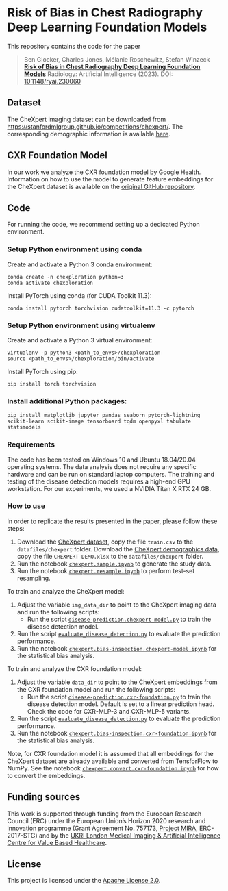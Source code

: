 # Risk of Bias in Chest Radiography Deep Learning Foundation Models

This repository contains the code for the paper
> Ben Glocker, Charles Jones, Mélanie Roschewitz, Stefan Winzeck  
> [**Risk of Bias in Chest Radiography Deep Learning Foundation Models**](https://pubs.rsna.org/doi/10.1148/ryai.230060)
> Radiology: Artificial Intelligence (2023). DOI: [10.1148/ryai.230060](https://pubs.rsna.org/doi/10.1148/ryai.230060)

## Dataset

The CheXpert imaging dataset can be downloaded from https://stanfordmlgroup.github.io/competitions/chexpert/. The corresponding demographic information is available [here](https://stanfordaimi.azurewebsites.net/datasets/192ada7c-4d43-466e-b8bb-b81992bb80cf).

## CXR Foundation Model

In our work we analyze the CXR foundation model by Google Health. Information on how to use the model to generate feature embeddings for the CheXpert dataset is available on the [original GitHub repository](https://github.com/Google-Health/imaging-research/tree/master/cxr-foundation).

## Code

For running the code, we recommend setting up a dedicated Python environment.

### Setup Python environment using conda

Create and activate a Python 3 conda environment:

   ```shell
   conda create -n chexploration python=3
   conda activate chexploration
   ```
   
Install PyTorch using conda (for CUDA Toolkit 11.3):
   
   ```shell
   conda install pytorch torchvision cudatoolkit=11.3 -c pytorch
   ```
   
### Setup Python environment using virtualenv

Create and activate a Python 3 virtual environment:

   ```shell
   virtualenv -p python3 <path_to_envs>/chexploration
   source <path_to_envs>/chexploration/bin/activate
   ```
   
Install PyTorch using pip:
   
   ```shell
   pip install torch torchvision
   ```
   
### Install additional Python packages:
   
   ```shell
   pip install matplotlib jupyter pandas seaborn pytorch-lightning scikit-learn scikit-image tensorboard tqdm openpyxl tabulate statsmodels
   ```

### Requirements

The code has been tested on Windows 10 and Ubuntu 18.04/20.04 operating systems. The data analysis does not require any specific hardware and can be run on standard laptop computers. The training and testing of the disease detection models requires a high-end GPU workstation. For our experiments, we used a NVIDIA Titan X RTX 24 GB.

### How to use

In order to replicate the results presented in the paper, please follow these steps:

1. Download the [CheXpert dataset](https://stanfordmlgroup.github.io/competitions/chexpert/), copy the file `train.csv` to the `datafiles/chexpert` folder. Download the [CheXpert demographics data](https://stanfordaimi.azurewebsites.net/datasets/192ada7c-4d43-466e-b8bb-b81992bb80cf), copy the file `CHEXPERT DEMO.xlsx` to the `datafiles/chexpert` folder.
2. Run the notebook [`chexpert.sample.ipynb`](notebooks/chexpert.sample.ipynb) to generate the study data.
3. Run the notebook [`chexpert.resample.ipynb`](notebooks/chexpert.resample.ipynb) to perform test-set resampling.

To train and analyze the CheXpert model:

1. Adjust the variable `img_data_dir` to point to the CheXpert imaging data and run the following scripts:
   - Run the script [`disease-prediction.chexpert-model.py`](prediction/disease-prediction.chexpert-model.py) to train the disease detection model.
2. Run the script [`evaluate_disease_detection.py`](notebooks/evaluate_disease_detection.py) to evaluate the prediction performance.
3. Run the notebook [`chexpert.bias-inspection.chexpert-model.ipynb`](notebooks/chexpert.bias-inspection.chexpert-model.ipynb) for the statistical bias analysis.

To train and analyze the CXR foundation model:

1. Adjust the variable `data_dir` to point to the CheXpert embeddings from the CXR foundation model and run the following scripts:
   - Run the script [`disease-prediction.cxr-foundation.py`](prediction/disease-prediction.cxr-foundation.py) to train the disease detection model. Default is set to a linear prediction head. Check the code for CXR-MLP-3 and CXR-MLP-5 variants.
2. Run the script [`evaluate_disease_detection.py`](notebooks/evaluate_disease_detection.py) to evaluate the prediction performance.
3. Run the notebook [`chexpert.bias-inspection.cxr-foundation.ipynb`](notebooks/chexpert.bias-inspection.cxr-foundation.ipynb) for the statistical bias analysis.

Note, for CXR foundation model it is assumed that all embeddings for the CheXpert dataset are already available and converted from TensforFlow to NumPy. See the notebook [`chexpert.convert.cxr-foundation.ipynb`](notebooks/chexpert.convert.cxr-foundation.ipynb) for how to convert the embeddings.

## Funding sources
This work is supported through funding from the European Research Council (ERC) under the European Union’s Horizon 2020 research and innovation programme (Grant Agreement No. 757173, [Project MIRA](https://www.project-mira.eu), ERC-2017-STG) and by the [UKRI London Medical Imaging & Artificial Intelligence Centre for Value Based Healthcare](https://www.aicentre.co.uk/).

## License
This project is licensed under the [Apache License 2.0](LICENSE).
